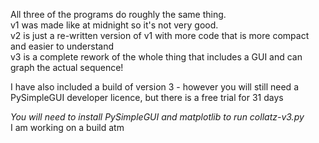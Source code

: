 All three of the programs do roughly the same thing. <br />
v1 was made like at midnight so it's not very good. <br />
v2 is just a re-written version of v1 with more code that is more compact and easier to understand <br />
v3 is a complete rework of the whole thing that includes a GUI and can graph the actual sequence! <br />

I have also included a build of version 3 - however you will still need a PySimpleGUI developer licence, but there is a free trial for 31 days <br />

*You will need to install PySimpleGUI and matplotlib to run collatz-v3.py* <br />
I am working on a build atm
